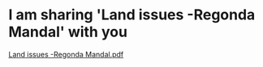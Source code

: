 # I am sharing 'Land issues -Regonda Mandal' with you

[Land issues -Regonda Mandal.pdf](../files/64f2b449-0320-4dcb-9e5f-6f905b13df63.pdf)